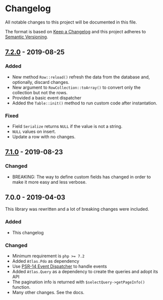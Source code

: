# Changelog

All notable changes to this project will be documented in this file.

The format is based on [Keep a Changelog](http://keepachangelog.com/) 
and this project adheres to [Semantic Versioning](http://semver.org/).

## [7.2.0] - 2019-08-25
### Added
- New method `Row::reload()` refresh the data from the database and, optionally, discard changes.
- New argument to `RowCollection::toArray()` to convert only the collection but not the rows.
- Provided a basic event dispatcher
- Added the `Table::init()` method to run custom code after instantation.

### Fixed
- Field `Serialize` returns `NULL` if the value is not a string.
- `NULL` values on insert.
- Update a row with no changes.

## [7.1.0] - 2019-08-23
### Changed
- BREAKING: The way to define custom fields has changed in order to make it more easy and less verbose.

## 7.0.0 - 2019-04-03
This library was rewritten and a lot of breaking changes were included.

### Added
- This changelog

### Changed
- Minimum requirement is `php >= 7.2`
- Added `Atlas.Pdo` as dependency
- Use [PSR-14 Event Dispatcher](https://www.php-fig.org/psr/psr-14/) to handle events
- Added `Atlas.Query` as a dependency to create the queries and adopt its API
- The pagination info is returned with `$selectQuery->getPageInfo()` function.
- Many other changes. See the docs.

[7.2.0]: https://github.com/oscarotero/simple-crud/compare/v7.1.0...v7.2.0
[7.1.0]: https://github.com/oscarotero/simple-crud/compare/v7.0.0...v7.1.0
